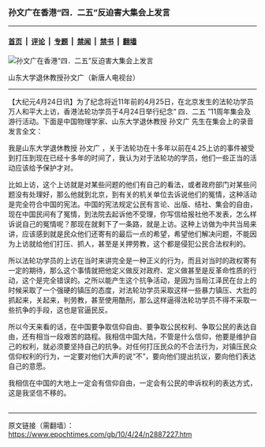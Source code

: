 ### 孙文广在香港“四．二五”反迫害大集会上发言

---

#### [首页](../../../..?n2887227) &nbsp;|&nbsp; [评论](../../../../../epoch-comment?n2887227) &nbsp;|&nbsp; [专题](../../../../../epoch-special?n2887227) &nbsp;|&nbsp; [禁闻](../../../../../epoch-news?n2887227) &nbsp;|&nbsp; [禁书](../../../../../books?n2887227) &nbsp;|&nbsp; [翻墙](https://github.com/gfw-breaker/nogfw/blob/master/README.md?n2887227)


<div><img alt="孙文广在香港“四．二五”反迫害大集会上发言" class="attachment-djy_600_400 size-djy_600_400 wp-post-image" src="https://i.epochtimes.com/assets/uploads/2010/04/1004241015261366-600x400.jpg"/>
<div class="caption">
 <p>
  山东大学退休教授孙文广（新唐人电视台）
 </p>
</div></div><hr/><div class="post_content" id="artbody" itemprop="articleBody">
 <!-- article content begin -->
 <p>
  【大纪元4月24日讯】为了纪念将近11年前的4月25日，在北京发生的法轮功学员万人和平大上访，香港法轮功学员于4月24日举行纪念“
  <ok href="https://www.epochtimes.com/gb/tag/%E5%9B%9B%EF%BC%8E%E4%BA%8C%E4%BA%94.html">
   四．二五
  </ok>
  ”11周年集会及游行活动。下面是中国物理学家、山东大学退休教授
  <ok href="https://www.epochtimes.com/gb/tag/%E5%AD%99%E6%96%87%E5%B9%BF.html">
   孙文广
  </ok>
  先生在集会上的录音发言全文：
 </p>
 <p>
  我是山东大学退休教授
  <ok href="https://www.epochtimes.com/gb/tag/%E5%AD%99%E6%96%87%E5%B9%BF.html">
   孙文广
  </ok>
  ，关于法轮功在十多年以前在4.25上访的事件被受到打压到现在已经十多年的时间了，我认为对于法轮功的学员，他们一些正当的活动应该给予保护才对。
 </p>
 <p>
  比如上访，这个上访就是对某些问题的他们有自己的看法，或者政府部门对某些问题没有处理好，那么他就到北京，到有关的机关单位去诉说他们的冤情，这种活动是完全符合中国的宪法。中国的宪法规定公民有言论、出版、结社、集会的自由，现在中国民间有了冤情，到法院去起诉他不受理，你写信给报社他不发表，怎么样诉说自己的冤情呢？那现在就剩下了一条路，就是上访。这种上访做为中共当局来讲，应该感到就是民众他们还寄有的最后一点的希望，希望他们解决问题，不能因为上访就给他们打压、抓人，甚至是关押劳教，这个都是侵犯公民合法权利的。
 </p>
 <p>
  所以法轮功学员的上访在当时来讲完全是一种正义的行为，而且对当时的政权寄有一定的期待，那么这个事情就把他定义做反对政府、定义做甚至是反革命性质的行动，这个是完全错误的。之所以能产生这个抗争活动，是因为当局江泽民在台上的时候采取了一个强硬的镇压的态度，对法轮功学员采取这样一些暴力镇压、大批的抓起来，关起来，判劳教，甚至使用酷刑，那么这样逼得法轮功学员不得不采取一些抗争的手段，这也是官逼民反。
 </p>
 <p>
  所以今天来看的话，在中国要争取信仰自由、要争取公民权利、争取公民的表达自由，还有相当一段艰苦的路程。我相信中国大陆，不管是什么信仰，他要是维护自己的权利，就必须要坚持自己的抗争。对任何打压民众的不合法行为，对镇压民众信仰权利的行为，一定要对他们大声的说“不”，要向他们提出抗议，要向他们表达自己的意愿。
 </p>
 <p>
  我相信在中国的大地上一定会有信仰自由，一定会有公民的申诉权利的表达方式，这是我坚信不移的。
  <br/>
  <font color="#ffffff">
   (http://www.dajiyuan.com)
  </font>
 </p>
 <!-- article content end -->
 <div id="below_article_ad">
 </div>
</div>


---

原文链接（需翻墙）：https://www.epochtimes.com/gb/10/4/24/n2887227.htm